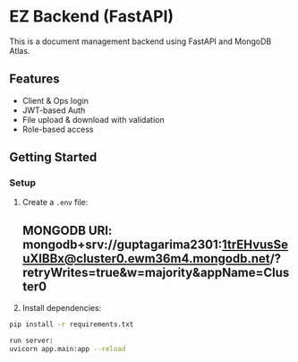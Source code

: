 # EZ Backend (FastAPI)

This is a document management backend using FastAPI and MongoDB Atlas.

## Features

- Client & Ops login
- JWT-based Auth
- File upload & download with validation
- Role-based access

## Getting Started

### Setup

1. Create a `.env` file:
   ## MONGODB URI: mongodb+srv://guptagarima2301:1trEHvusSeuXIBBx@cluster0.ewm36m4.mongodb.net/?retryWrites=true&w=majority&appName=Cluster0

2. Install dependencies:

```bash
pip install -r requirements.txt

run server:
uvicorn app.main:app --reload


